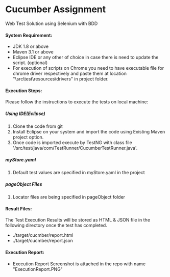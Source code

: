 # Cucumber Assignment

Web Test Solution using Selenium with BDD

#### System Requirement:

* JDK 1.8 or above
* Maven 3.1 or above
* Eclipse IDE or any other of choice in case there is need to update the script. (optional)
* For execution of scripts on Chrome you need to have executable file for chrome driver respectively and paste them at location "\src\test\resources\drivers" in project folder.

#### Execution Steps:
Please follow the instructions to execute the tests on local machine:

##### Using IDE(Eclipse)
1. Clone the code from git
2. Install Eclipse on your system and import the code using Existing Maven project option.
3. Once code is imported execute by TestNG with class file '/src/test/java/com/TestRunner/CucumberTestRunner.java'.

##### myStore.yaml
1. Default test values are specified in myStore.yaml in the project  

##### pageObject Files
1. Locator files are being specified in pageObject folder
      
#### Result Files: 
The Test Execution Results will be stored as HTML & JSON file in the following directory once the test has completed.
 *  ./target/cucmber/report.html
 *  ./target/cucmber/report.json

#### Execution Report:
*  Execution Report Screenshot is attached in the repo with name "ExecutionReport.PNG"
